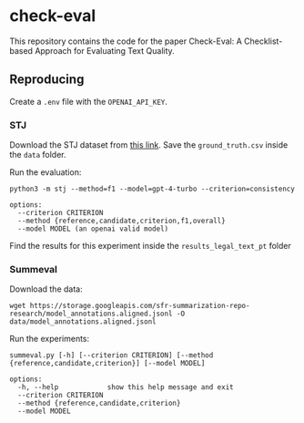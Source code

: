 # check-eval

This repository contains the code for the paper Check-Eval: A Checklist-based Approach for Evaluating Text Quality.

## Reproducing

Create a `.env` file with the `OPENAI_API_KEY`.

### STJ

Download the STJ dataset from [this link](https://osf.io/mct8s/). Save the `ground_truth.csv` inside the `data` folder.

Run the evaluation:

```
python3 -m stj --method=f1 --model=gpt-4-turbo --criterion=consistency

options:
  --criterion CRITERION
  --method {reference,candidate,criterion,f1,overall}
  --model MODEL (an openai valid model)
```

Find the results for this experiment inside the `results_legal_text_pt` folder

### Summeval

Download the data:
```
wget https://storage.googleapis.com/sfr-summarization-repo-research/model_annotations.aligned.jsonl -O data/model_annotations.aligned.jsonl
```

Run the experiments:

```
summeval.py [-h] [--criterion CRITERION] [--method {reference,candidate,criterion}] [--model MODEL]

options:
  -h, --help            show this help message and exit
  --criterion CRITERION
  --method {reference,candidate,criterion}
  --model MODEL
```
